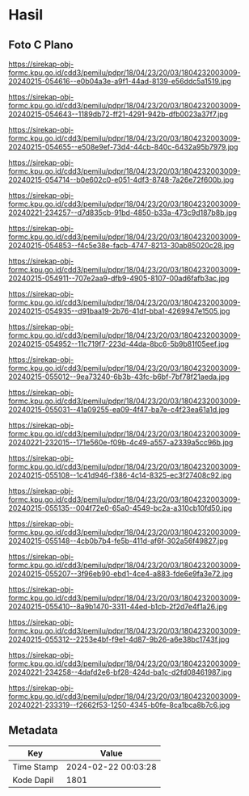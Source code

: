 # Hasil

## Foto C Plano

https://sirekap-obj-formc.kpu.go.id/cdd3/pemilu/pdpr/18/04/23/20/03/1804232003009-20240215-054616--e0b04a3e-a9f1-44ad-8139-e56ddc5a1519.jpg

https://sirekap-obj-formc.kpu.go.id/cdd3/pemilu/pdpr/18/04/23/20/03/1804232003009-20240215-054643--1189db72-ff21-4291-942b-dfb0023a37f7.jpg

https://sirekap-obj-formc.kpu.go.id/cdd3/pemilu/pdpr/18/04/23/20/03/1804232003009-20240215-054655--e508e9ef-73d4-44cb-840c-6432a95b7979.jpg

https://sirekap-obj-formc.kpu.go.id/cdd3/pemilu/pdpr/18/04/23/20/03/1804232003009-20240215-054714--b0e602c0-e051-4df3-8748-7a26e72f600b.jpg

https://sirekap-obj-formc.kpu.go.id/cdd3/pemilu/pdpr/18/04/23/20/03/1804232003009-20240221-234257--d7d835cb-91bd-4850-b33a-473c9d187b8b.jpg

https://sirekap-obj-formc.kpu.go.id/cdd3/pemilu/pdpr/18/04/23/20/03/1804232003009-20240215-054853--f4c5e38e-facb-4747-8213-30ab85020c28.jpg

https://sirekap-obj-formc.kpu.go.id/cdd3/pemilu/pdpr/18/04/23/20/03/1804232003009-20240215-054911--707e2aa9-dfb9-4905-8107-00ad6fafb3ac.jpg

https://sirekap-obj-formc.kpu.go.id/cdd3/pemilu/pdpr/18/04/23/20/03/1804232003009-20240215-054935--d91baa19-2b76-41df-bba1-4269947e1505.jpg

https://sirekap-obj-formc.kpu.go.id/cdd3/pemilu/pdpr/18/04/23/20/03/1804232003009-20240215-054952--11c719f7-223d-44da-8bc6-5b9b81f05eef.jpg

https://sirekap-obj-formc.kpu.go.id/cdd3/pemilu/pdpr/18/04/23/20/03/1804232003009-20240215-055012--9ea73240-6b3b-43fc-b6bf-7bf78f21aeda.jpg

https://sirekap-obj-formc.kpu.go.id/cdd3/pemilu/pdpr/18/04/23/20/03/1804232003009-20240215-055031--41a09255-ea09-4f47-ba7e-c4f23ea61a1d.jpg

https://sirekap-obj-formc.kpu.go.id/cdd3/pemilu/pdpr/18/04/23/20/03/1804232003009-20240221-232015--171e560e-f09b-4c49-a557-a2339a5cc96b.jpg

https://sirekap-obj-formc.kpu.go.id/cdd3/pemilu/pdpr/18/04/23/20/03/1804232003009-20240215-055108--1c41d946-f386-4c14-8325-ec3f27408c92.jpg

https://sirekap-obj-formc.kpu.go.id/cdd3/pemilu/pdpr/18/04/23/20/03/1804232003009-20240215-055135--004f72e0-65a0-4549-bc2a-a310cb10fd50.jpg

https://sirekap-obj-formc.kpu.go.id/cdd3/pemilu/pdpr/18/04/23/20/03/1804232003009-20240215-055148--4cb0b7b4-fe5b-411d-af6f-302a56f49827.jpg

https://sirekap-obj-formc.kpu.go.id/cdd3/pemilu/pdpr/18/04/23/20/03/1804232003009-20240215-055207--3f96eb90-ebd1-4ce4-a883-fde6e9fa3e72.jpg

https://sirekap-obj-formc.kpu.go.id/cdd3/pemilu/pdpr/18/04/23/20/03/1804232003009-20240215-055410--8a9b1470-3311-44ed-b1cb-2f2d7e4f1a26.jpg

https://sirekap-obj-formc.kpu.go.id/cdd3/pemilu/pdpr/18/04/23/20/03/1804232003009-20240215-055312--2253e4bf-f9e1-4d87-9b26-a6e38bc1743f.jpg

https://sirekap-obj-formc.kpu.go.id/cdd3/pemilu/pdpr/18/04/23/20/03/1804232003009-20240221-234258--4dafd2e6-bf28-424d-ba1c-d2fd08461987.jpg

https://sirekap-obj-formc.kpu.go.id/cdd3/pemilu/pdpr/18/04/23/20/03/1804232003009-20240221-233319--f2662f53-1250-4345-b0fe-8ca1bca8b7c6.jpg


## Metadata

| Key        | Value               |
| ---------- | ------------------- |
| Time Stamp | 2024-02-22 00:03:28 |
| Kode Dapil | 1801                |



